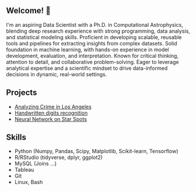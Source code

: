 ## Welcome! 👋 

I'm an aspiring Data Scientist with a Ph.D. in Computational Astrophysics, blending deep research experience with strong programming, data analysis, and statistical modeling skills. Proficient in developing scalable, reusable tools and pipelines for extracting insights from complex datasets. Solid foundation in machine learning, with hands-on experience in model development, evaluation, and interpretation. Known for critical thinking, attention to detail, and collaborative problem-solving. Eager to leverage analytical expertise and a scientific mindset to drive data-informed decisions in dynamic, real-world settings.

## Projects
- [Analyzing Crime in Los Angeles](https://github.com/GeorgiosKleftogiannis/Analyzing-Crime-in-Los-Angeles)
- [Handwritten digits recognition](https://github.com/GeorgiosKleftogiannis/Handwritten_digit_recognizer)
- [Neural Network on Star Spots](https://github.com/GeorgiosKleftogiannis/Neural_Network_on_Star_Spots)

## Skills

- Python (Numpy, Pandas, Scipy, Matplotlib, Scikit-learn, Tensorflow)
- R/RStudio (tidyverse, dplyr, ggplot2)
- MySQL (Joins ...)
- Tableau
- Git
- Linux, Bash
